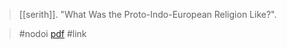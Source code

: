 > [[serith]]. "What Was the Proto-Indo-European Religion Like?". 

> #nodoi 
> [pdf](a/serithIDK-what.pdf)
> #link 